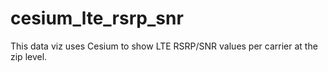 # cesium_lte_rsrp_snr
This data viz uses Cesium to show LTE RSRP/SNR values per carrier at the zip level.

